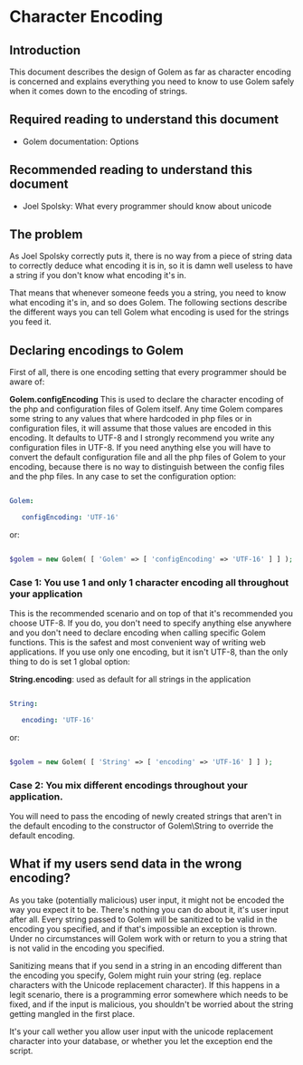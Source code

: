 # Character Encoding


## Introduction

This document describes the design of Golem as far as character encoding is concerned and explains everything you need to know to use Golem safely when it comes down to the encoding of strings.


## Required reading to understand this document

- Golem documentation: Options


## Recommended reading to understand this document

- Joel Spolsky: What every programmer should know about unicode


## The problem

As Joel Spolsky correctly puts it, there is no way from a piece of string data to correctly deduce what encoding it is in, so it is damn well useless to have a string if you don't know what encoding it's in.

That means that whenever someone feeds you a string, you need to know what encoding it's in, and so does Golem. The following sections describe the different ways you can tell Golem what encoding is used for the strings you feed it.


## Declaring encodings to Golem

First of all, there is one encoding setting that every programmer should be aware of:

**Golem.configEncoding**
This is used to declare the character encoding of the php and configuration files of Golem itself. Any time Golem compares some string to any values that where hardcoded in php files or in configuration files, it will assume that those values are encoded in this encoding. It defaults to UTF-8 and I strongly recommend you write any configuration files in UTF-8. If you need anything else you will have to convert the default configuration file and all the php files of Golem to your encoding, because there is no way to distinguish between the config files and the php files. In any case to set the configuration option:

```yaml

Golem:

   configEncoding: 'UTF-16'
```

or:

```php

$golem = new Golem( [ 'Golem' => [ 'configEncoding' => 'UTF-16' ] ] );
```

### Case 1: You use 1 and only 1 character encoding all throughout your application

This is the recommended scenario and on top of that it's recommended you choose UTF-8. If you do, you don't need to specify anything else anywhere and you don't need to declare encoding when calling specific Golem functions. This is the safest and most convenient way of writing web applications. If you use only one encoding, but it isn't UTF-8, than the only thing to do is set 1 global option:

**String.encoding**: used as default for all strings in the application

```yaml

String:

   encoding: 'UTF-16'
```

or:

```php

$golem = new Golem( [ 'String' => [ 'encoding' => 'UTF-16' ] ] );
```

### Case 2: You mix different encodings throughout your application. 

You will need to pass the encoding of newly created strings that aren't in the default encoding to the constructor of Golem\String to override the default encoding.

## What if my users send data in the wrong encoding?

As you take (potentially malicious) user input, it might not be encoded the way you expect it to be. There's nothing you can do about it, it's user input after all. Every string passed to Golem will be sanitized to be valid in the encoding you specified, and if that's impossible an exception is thrown. Under no circumstances will Golem work with or return to you a string that is not valid in the encoding you specified.

Sanitizing means that if you send in a string in an encoding different than the encoding you specify, Golem might ruin your string (eg. replace characters with the Unicode replacement character). If this happens in a legit scenario, there is a programming error somewhere which needs to be fixed, and if the input is malicious, you shouldn't be worried about the string getting mangled in the first place.

It's your call wether you allow user input with the unicode replacement character into your database, or whether you let the exception end the script.
